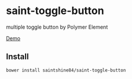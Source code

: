 
# saint-toggle-button

multiple toggle button by Polymer Element

[Demo](http://saintshine84.github.io/saint-toggle-button/components/saint-toggle-button/)

## Install

    bower install saintshine84/saint-toggle-button
